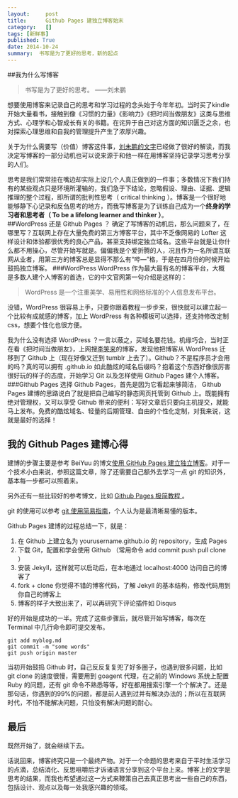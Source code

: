 ```yaml
---
layout:     post
title:      Github Pages 建独立博客始末
category:   []
tags: [新鲜事]
published: True
date: 2014-10-24
summary:  书写是为了更好的思考，新的起点
--- 
```


##我为什么写博客
>书写是为了更好的思考。
> ——刘未鹏

想要使用博客来记录自己的思考和学习过程的念头始于今年年初。当时买了kindle开始大量看书，接触到像《习惯的力量》《影响力》《把时间当做朋友》这类与思维方式、心理学和心智成长有关的书籍。在诧异于自己对这方面的知识匮乏之余，也对探索心理思维和自我的管理提升产生了浓厚兴趣。  
  
关于为什么需要写（价值）博客这件事，[刘未鹏的文字](http://mindhacks.cn/2009/02/15/why-you-should-start-blogging-now/)已经做了很好的解读，而我决定写博客的一部分动机也可以说来源于和他一样在用博客坚持记录学习思考分享的人们。   

思考是我们常常挂在嘴边却实际上没几个人真正做到的一件事；多数情况下我们持有的某些观点只是环境所灌输的，我们急于下结论，忽略假设、理由、证据、逻辑推理的整个过程，即所谓的批判性思考（ critical thinking ）。博客是一个很好地能够静下心记录和反刍思考的地方，而我写博客是为了训练自己成为一个**终身的学习者和思考者（ To be a lifelong learner and thinker ）**。  
##WordPress 还是 Github Pages ？
确定了写博客的动机后，那么问题来了，在哪里写？互联网上存在大量免费的第三方博客平台，其中不乏像网易的 Lofter 这样设计和体验都很优秀的良心产品，甚至支持绑定独立域名。这些平台就是让你什么都不用操心，尽管开始写就是。偏偏我是个爱折腾的人，况且作为一名所谓互联网从业者，用第三方的博客总是显得不那么有“哔—”格，于是在四月份的时候开始鼓捣独立博客。
###WordPress
WordPress 作为最大最有名的博客平台，大概是多数人建个人博客的首选，它的中文官网第一句介绍是这样的：
> WordPress 是一个注重美学、易用性和网络标准的个人信息发布平台。

没错，WordPress 很容易上手，只要你跟着教程一步步来，很快就可以建立起一个比较有成就感的博客，加上 WordPress 有各种模板可以选择，还支持修改定制 css，想要个性化也很方便。  
 
我为什么没有选择 WordPress ？一言以蔽之，买域名要花钱。机缘巧合，当时正在看《把时间当做朋友》，上网搜[李笑来](http://xiaolai.github.io)的博客，发现他把博客从 WordPress 迁移到了 Github 上（现在好像又迁到 tumblr 上去了）。Github？不是程序员才会用的吗？真的可以拥有 .github.io 如此酷炫的域名后缀吗？抱着这个东西好像很厉害很好玩的样子的态度，开始学习 Git 以及怎样使用 Github Pages 建个人博客。  
###Github Pages
选择 Github Pages，首先是因为它看起来够简洁， Github Pages 建博的思路说白了就是把自己编写的静态网页托管到 Github 上。既能拥有绝对管理权，又可以享受 Github 带来的便利：写好文章后只要向主机提交，就能马上发布。免费的酷炫域名、轻量的后期管理、自由的个性化定制，对我来说，这就是最好的选择！
## 我的 Github Pages 建博心得
建博的步骤主要是参考 BeiYuu 的博文[使用 GitHub Pages 建立独立博客](http://beiyuu.com/github-pages/)。对于一个技术小白来说，参照这篇文章，除了还需要自己额外去学习一点 git 的知识外，基本每一步都可以照着来。

另外还有一些比较好的参考博文，比如 [Github Pages 极简教程 ](http://www.360doc.com/content/12/0421/09/1016783_205350218.shtml)。    

git 的使用可以参考 [git 使用简易指南](http://www.bootcss.com/p/git-guide/)，个人认为是最清晰易懂的版本。  

Github Pages 建博的过程总结一下，就是：  

1. 在 Github 上建立名为 yourusername.github.io 的 repository，生成 Pages  
2. 下载 Git，配置和学会使用 Github （常用命令 add commit push pull clone ）   
3. 安装 Jekyll，这样就可以启动后，在本地通过 localhost:4000 访问自己的博客了  
4. fork + clone 你觉得不错的博客代码，了解 Jekyll 的基本结构，修改代码用到你自己的博客上  
5. 博客的样子大致出来了，可以再研究下评论插件如 Disqus  
   
好的开始是成功的一半。完成了这些步骤后，就尽管开始写博客，每次在 Terminal 中几行命令即可提交发布。  
  
	git add myblog.md  
	git commit -m "some words"  
	git push origin master
	
当初开始鼓捣 Github 时，自己反反复复兜了好多圈子，也遇到很多问题，比如 git clone 的速度很慢，需要用到 goagent 代理，在之前的 Windows 系统上配置 Ruby 的问题，还有 git 命令不熟悉等等，好在都用搜索引擎一个个解决了。还是那句话，你遇到的99%的问题，都是前人遇到过并有解决办法的；所以在互联网时代，不怕不能解决问题，只怕没有解决问题的耐心。  
## 最后
既然开始了，就会继续下去。  
  
话说回来，博客终究只是一个最终产物。对于一个命题的思考来自于平时生活学习的点滴，总结消化、反思咀嚼后才诉诸语言分享到这个平台上来。博客上的文字是思考的结果，而我也希望通过这一方式来鞭策自己去真正思考出一些自己的东西，包括设计、观点以及每一处我感兴趣的领域。   









